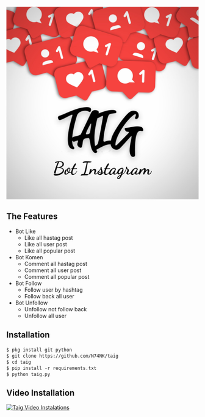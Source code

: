 ![Taig Logo](/Data/TaigLogo.jpg)

## The Features
* Bot Like
  * Like all hastag post
  * Like all user post
  * Like all popular post
* Bot Komen
  * Comment all hastag post
  * Comment all user post
  * Comment all popular post
* Bot Follow
  * Follow user by hashtag
  * Follow back all user
* Bot Unfollow
  * Unfollow not follow back
  * Unfollow all user

## Installation
```
$ pkg install git python
$ git clone https://github.com/N74NK/taig
$ cd taig
$ pip install -r requirements.txt
$ python taig.py
```

## Video Installation
[![Taig Video Instalations](https://nyvt1.000webhostapp.com/Taig-Video-Instalations-Snippet.gif)](http://www.youtube.com/watch?v=pQeJS18Rbro "Video Instalations")
